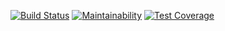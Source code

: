 [![Build Status](https://travis-ci.org/ivan-nor/frontend-project-lvl2.svg?branch=master)](https://travis-ci.org/ivan-nor/frontend-project-lvl2)
[![Maintainability](https://api.codeclimate.com/v1/badges/f7705e1a0a4a44e933e1/maintainability)](https://codeclimate.com/github/ivan-nor/frontend-project-lvl2/maintainability)
[![Test Coverage](https://api.codeclimate.com/v1/badges/f7705e1a0a4a44e933e1/test_coverage)](https://codeclimate.com/github/ivan-nor/frontend-project-lvl2/test_coverage)

